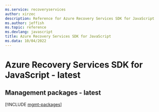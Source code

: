 ```yaml
---
ms.service: recoveryservices
author: xirzec
description: Reference for Azure Recovery Services SDK for JavaScript
ms.author: jeffish
ms.topic: reference
ms.devlang: javascript
title: Azure Recovery Services SDK for JavaScript
ms.data: 10/04/2022
---
```

# Azure Recovery Services SDK for JavaScript - latest

## Management packages - latest
[!INCLUDE [mgmt-packages](recovery-services-mgmt-index.md)]